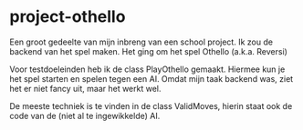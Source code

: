 # project-othello

Een groot gedeelte van mijn inbreng van een school project. Ik zou de backend van het spel maken. Het ging om het spel Othello (a.k.a. Reversi)

Voor testdoeleinden heb ik de class PlayOthello gemaakt. Hiermee kun je het spel starten en spelen tegen een AI. Omdat mijn taak backend was, ziet het er niet fancy uit, maar het werkt wel.

De meeste techniek is te vinden in de class ValidMoves, hierin staat ook de code van de (niet al te ingewikkelde) AI.
